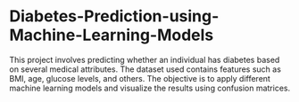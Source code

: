# Diabetes-Prediction-using-Machine-Learning-Models
This project involves predicting whether an individual has diabetes based on several medical attributes. The dataset used contains features such as BMI, age, glucose levels, and others. The objective is to apply different machine learning models and visualize the results using confusion matrices.
